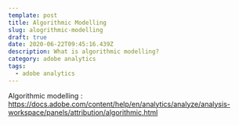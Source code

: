 ```yaml
---
template: post
title: Algorithmic Modelling
slug: alogrithmic-modelling
draft: true
date: 2020-06-22T09:45:16.439Z
description: What is algorithmic modelling?
category: adobe analytics
tags:
  - adobe analytics
---
```

Algorithmic modelling : <https://docs.adobe.com/content/help/en/analytics/analyze/analysis-workspace/panels/attribution/algorithmic.html>